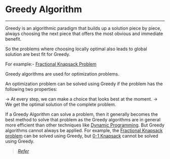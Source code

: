 # Greedy Algorithm
--------------------

Greedy is an algorithmic paradigm that builds up a solution piece by piece, always choosing the next piece that offers the most obvious and immediate benefit.

So the problems where choosing locally optimal also leads to global solution are best fit for Greedy.


For example:- [Fractional Knapsack Problem](#)


Greedy algorithms are used for optimization problems.


An optimization problem can be solved using Greedy if the problem has the following two properties:

-> At every step, we can make a choice that looks best at the moment.
-> We get the optimal solution of the complete problem. 


If a Greedy Algorithm can solve a problem, then it generally becomes the best method to solve that problem as the Greedy algorithms are in general more efficient than other techniques like [Dynamic Programming](#).
But Greedy algorithms cannot always be applied.
For example, the [Fractional Knapsack problem](#) can be solved using Greedy, but [0-1 Knapsack](#) cannot be solved using Greedy.

> *[Refer](https://www.geeksforgeeks.org/greedy-algorithms/)*